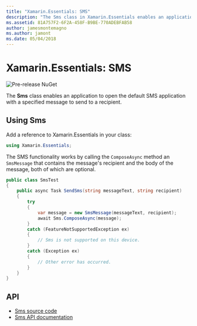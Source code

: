```yaml
---
title: "Xamarin.Essentials: SMS"
description: "The Sms class in Xamarin.Essentials enables an application to open the default SMS application with a specified message to send to a recipient."
ms.assetid: 81A757F2-6F2A-458F-B9BE-770ADEBFAB58
author: jamesmontemagno
ms.author: jamont
ms.date: 05/04/2018
---
```


# Xamarin.Essentials: SMS

![Pre-release NuGet](~/media/shared/pre-release.png)

The **Sms** class enables an application to open the default SMS application with a specified message to send to a recipient.

## Using Sms

Add a reference to Xamarin.Essentials in your class:

```csharp
using Xamarin.Essentials;
```

The SMS functionality works by calling the `ComposeAsync` method an `SmsMessage` that contains the message's recipient and the body of the message, both of which are optional.

```csharp
public class SmsTest
{
    public async Task SendSms(string messageText, string recipient)
    {
        try
        {
            var message = new SmsMessage(messageText, recipient);
            await Sms.ComposeAsync(message);
        }
        catch (FeatureNotSupportedException ex)
        {
            // Sms is not supported on this device.
        }
        catch (Exception ex)
        {
            // Other error has occurred.
        }
    }
}
```

## API

- [Sms source code](https://github.com/xamarin/Essentials/tree/master/Xamarin.Essentials/Sms)
- [Sms API documentation](xref:Xamarin.Essentials.Sms)
